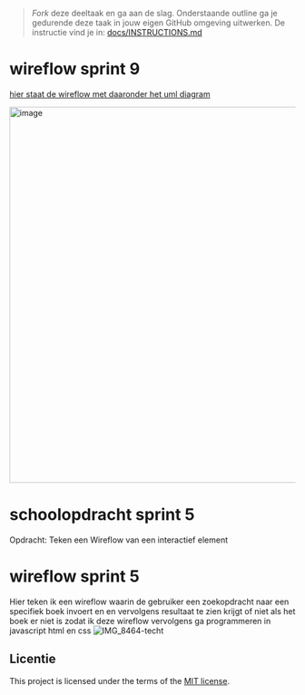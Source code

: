 > _Fork_ deze deeltaak en ga aan de slag. 
Onderstaande outline ga je gedurende deze taak in jouw eigen GitHub omgeving uitwerken. 
De instructie vind je in: [docs/INSTRUCTIONS.md](docs/INSTRUCTIONS.md)
>
> 

# wireflow sprint 9

<a href="https://github.com/yujing-student/the-web-is-for-everyone-interactive-functionality/wiki/2-Ontwerpen#schetsen">hier staat de wireflow met daaronder het uml diagram<a>

<img width="663" alt="image" src="https://github.com/yujing-student/fix-the-flow-wireflow/assets/100352887/2b6dce51-4fc2-4019-a53c-6bd6aa0bd864">

# schoolopdracht sprint 5
Opdracht: Teken een Wireflow van een interactief element
# wireflow sprint 5
Hier teken ik een wireflow waarin de gebruiker een zoekopdracht naar een specifiek boek invoert en en vervolgens resultaat te zien krijgt of niet als het boek er niet is 
zodat ik deze wireflow vervolgens ga programmeren in javascript html en css 
![IMG_8464-techt](https://github.com/yujing-student/fix-the-flow-wireflow/assets/100352887/ba601ff2-d5db-4186-b522-aae8fcc89b38)

## Licentie

This project is licensed under the terms of the [MIT license](./LICENSE).

